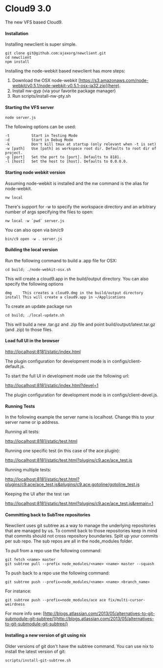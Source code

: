 Cloud9 3.0
============

The new VFS based Cloud9.

#### Installation ####

Installing newclient is super simple.

    git clone git@github.com:ajaxorg/newclient.git
    cd newclient
    npm install

Installing the node-webkit based newclient has more steps:

1. Download the OSX node-webkit [https://s3.amazonaws.com/node-webkit/v0.5.1/node-webkit-v0.5.1-osx-ia32.zip](here).
2. Install nw-gyp (via your favorite package manager)
3. Run scripts/install-nw-pty.sh

#### Starting the VFS server ####

    node server.js

The following options can be used:

    -t          Start in Testing Mode
    -d          Start in Debug Mode
    -k          Don't kill tmux at startup (only relevant when -t is set)
    -w [path]   Use [path] as workspace root dir. Defaults to root dir of project.
    -p [port]   Set the port to [port]. Defaults to 8181.
    -l [host]   Set the host to [host]. Defaults to 0.0.0.0.

#### Starting node webkit version ####

Assuming node-webkit is installed and the nw command is the alias for node-webkit.

    nw local

There's support for -w to specify the workspace directory and an arbitrary number of args specifying the files to open:

	nw local -w `pwd` server.js

You can also open via bin/c9

	bin/c9 open -w . server.js

#### Building the local version ####

Run the following command to build a .app file for OSX:

    cd build; ./node-webkit-osx.sh

This will create a cloud9.app in the build/output directory. You can also specify the following options

    dmg     This creates a cloud9.dmg in the build/output directory
    install This will create a cloud9.app in ~/Applications

To create an update package run
    
    cd build; ./local-update.sh

This will build a new .tar.gz and .zip file and point build/output/latest.tar.gz (and .zip) to those files.

#### Load full UI in the browser ####

[http://localhost:8181/static/index.html](http://localhost:8181/static/index.html)

The plugin configuration for development mode is in configs/client-default.js.

To start the full UI in development mode use the following url:

[http://localhost:8181/static/index.html?devel=1](http://localhost:8181/static/index.html?devel=1)

The plugin configuration for development mode is in configs/client-devel.js.

#### Running Tests ####

In the following example the server name is localhost. Change this to your server name or ip address.

Running all tests:

[http://localhost:8181/static/test.html](http://localhost:8181/static/test.html)

Running one specific test (in this case of the ace plugin):

[http://localhost:8181/static/test.html?plugins/c9.ace/ace_test.js](http://localhost:8181/static/test.html?plugins/c9.ace/ace_test.js)

Running multiple tests:

[http://localhost:8181/static/test.html?plugins/c9.ace/ace_test.js&plugins/c9.ace.gotoline/gotoline_test.js](http://localhost:8181/static/test.html?plugins/c9.ace/ace_test.js&plugins/c9.ace.gotoline/gotoline_test.js)

Keeping the UI after the test ran

[http://localhost:8181/static/test.html?plugins/c9.ace/ace_test.js&remain=1](http://localhost:8181/static/test.html?plugins/c9.ace/ace_test.js&remain=1)

#### Committing back to SubTree repositories

Newclient uses git subtree as a way to manage the underlying repositories that are managed by us. 
To commit back to those repositories keep in mind that commits should not cross repository boundaries. 
Split up your commits per sub repo. The sub repos are all in the node_modules folder.

To pull from a repo use the following command:

    git fetch <name> master
    git subtree pull --prefix node_modules/<name> <name> master --squash


To push back to a repo use the following command:

    git subtree push --prefix=node_modules/<name> <name> <branch_name>

For instance:

    git subtree push --prefix=node_modules/ace ace fix/multi-cursor-weirdness

For more info see: [http://blogs.atlassian.com/2013/05/alternatives-to-git-submodule-git-subtree/](http://blogs.atlassian.com/2013/05/alternatives-to-git-submodule-git-subtree/)

#### Installing a new version of git using nix

Older versions of git don't have the subtree command. You can use nix to install the latest version of git:

    scripts/install-git-subtree.sh

